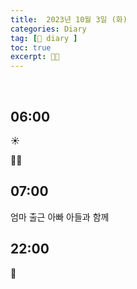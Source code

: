```yaml
---
title:  2023년 10월 3일 (화)
categories: Diary
tag: [📒 diary ]
toc: true
excerpt: 🤸🏻
---
```

​
## 06:00

☀️

🤸🏻

## 07:00

엄마 출근 아빠 아들과 함께

## 22:00

🌙

<br><br><br>